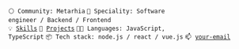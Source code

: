 <code>⚪ Community: Metarhia</code>
<code>👷 Speciality: Software engineer / Backend / Frontend </code><br>
<code>💡 [Skills](SKILLS.md)</code>
<code>🧻 [Projects](PROJECTS.md)</code>
<code>🧑‍💻 Languages: JavaScript, TypeScript</code>
<code>📦 Tech stack: node.js / react / vue.js</code>
<code>📫 [your-email](mailto:alexeybuglak24@gmail.com)</code>
